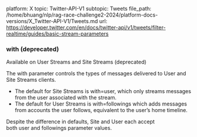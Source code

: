 platform: X
topic: Twitter-API-V1
subtopic: Tweets
file_path: /home/bhuang/nlp/rag-race-challenge2-2024/platform-docs-versions/X_Twitter-API-V1/Tweets.md
url: https://developer.twitter.com/en/docs/twitter-api/v1/tweets/filter-realtime/guides/basic-stream-parameters

### with (deprecated)

Available on User Streams and Site Streams (deprecated)

The with parameter controls the types of messages delivered to User and Site Streams clients.

* The default for Site Streams is with=user, which only streams messages from the user associated with the stream.
* The default for User Streams is with=followings which adds messages from accounts the user follows, equivalent to the user’s home timeline.

Despite the difference in defaults, Site and User each accept both user and followings parameter values.